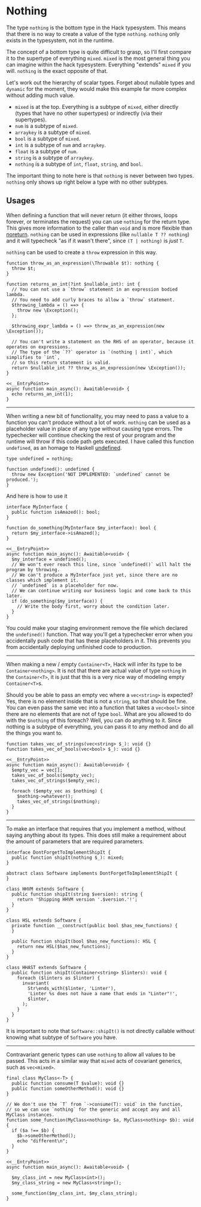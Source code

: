 # Nothing

The type `nothing` is the bottom type in the Hack typesystem. This means that there is no way to create a value of the type `nothing`. `nothing` only exists in the typesystem, not in the runtime.

The concept of a bottom type is quite difficult to grasp, so I'll first compare it to the supertype of everything `mixed`. `mixed` is the most general thing you can imagine within the hack typesystem. Everything "extends" `mixed` if you will. `nothing` is the exact opposite of that.

Let's work out the hierarchy of scalar types. Forget about nullable types and `dynamic` for the moment, they would make this example far more complex without adding much value.

 - `mixed` is at the top. Everything is a subtype of `mixed`, either directly (types that have no other supertypes) or indirectly (via their supertypes).
 - `num` is a subtype of `mixed`.
 - `arraykey` is a subtype of `mixed`.
 - `bool` is a subtype of `mixed`.
 - `int` is a subtype of `num` and `arraykey`.
 - `float` is a subtype of `num`.
 - `string` is a subtype of `arraykey`.
 - `nothing` is a subtype of `int`, `float`, `string`, and `bool`.

The important thing to note here is that `nothing` is never between two types. `nothing` only shows up right below a type with no other subtypes.

## Usages

When defining a function that will never return (it either throws, loops forever, or terminates the request) you can use `nothing` for the return type. This gives more information to the caller than `void` and is more flexible than [noreturn](/hack/built-in-types/noreturn). `nothing` can be used in expressions (like `nullable T ?? nothing`) and it will typecheck "as if it wasn't there", since `(T | nothing)` is _just_ `T`.

`nothing` can be used to create a `throw` expression in this way.

```hack
function throw_as_an_expression(\Throwable $t): nothing {
  throw $t;
}

function returns_an_int(?int $nullable_int): int {
  // You can not use a `throw` statement in an expression bodied lambda.
  // You need to add curly braces to allow a `throw` statement.
  $throwing_lambda = () ==> {
    throw new \Exception();
  };

  $throwing_expr_lambda = () ==> throw_as_an_expression(new \Exception());

  // You can't write a statement on the RHS of an operator, because it operates on expressions.
  // The type of the `??` operator is `(nothing | int)`, which simplifies to `int`,
  // so this return statement is valid.
  return $nullable_int ?? throw_as_an_expression(new \Exception());
}

<<__EntryPoint>>
async function main_async(): Awaitable<void> {
  echo returns_an_int(1);
}
```

<hr />

When writing a new bit of functionality, you may need to pass a value to a function you can't produce without a lot of work. `nothing` can be used as a placeholder value in place of any type without causing type errors. The typechecker will continue checking the rest of your program and the runtime will throw if this code path gets executed. I have called this function `undefined`, as an homage to Haskell [undefined](https://wiki.haskell.org/Undefined).

```hack file:undefined.hack
type undefined = nothing;

function undefined(): undefined {
  throw new Exception('NOT IMPLEMENTED: `undefined` cannot be produced.');
}
```

And here is how to use it

```hack file:undefined.hack
interface MyInterface {
  public function isAmazed(): bool;
}

function do_something(MyInterface $my_interface): bool {
  return $my_interface->isAmazed();
}

<<__EntryPoint>>
async function main_async(): Awaitable<void> {
  $my_interface = undefined();
  // We won't ever reach this line, since `undefined()` will halt the program by throwing.
  // We can't produce a MyInterface just yet, since there are no classes which implement it.
  // `undefined` is a placeholder for now.
  // We can continue writing our business logic and come back to this later.
  if (do_something($my_interface)) {
    // Write the body first, worry about the condition later.
  }
}
```

You could make your staging environment remove the file which declared the `undefined()` function. That way you'll get a typechecker error when you accidentally push code that has these placeholders in it. This prevents you from accidentally deploying unfinished code to production.

<hr />

When making a new / empty `Container<T>`, Hack will infer its type to be `Container<nothing>`. It is not that there are actual value of type `nothing` in the `Container<T>`, it is just that this is a very nice way of modeling empty `Container<T>`s.

Should you be able to pass an empty vec where a `vec<string>` is expected? Yes, there is no element inside that is not a `string`, so that should be fine. You can even pass the same vec into a function that takes a `vec<bool>` since there are no elements that are not of type `bool`. What are you allowed to do with the `$nothing` of this foreach? Well, you can do anything to it. Since nothing is a subtype of everything, you can pass it to any method and do all the things you want to.

```hack
function takes_vec_of_strings(vec<string> $_): void {}
function takes_vec_of_bools(vec<bool> $_): void {}

<<__EntryPoint>>
async function main_async(): Awaitable<void> {
  $empty_vec = vec[];
  takes_vec_of_bools($empty_vec);
  takes_vec_of_strings($empty_vec);

  foreach ($empty_vec as $nothing) {
    $nothing->whatever();
    takes_vec_of_strings($nothing);
  }
}
```

<hr />

To make an interface that requires that you implement a method, without saying anything about its types. This does still make a requirement about the amount of parameters that are required parameters.

```hack
interface DontForgetToImplementShipIt {
  public function shipIt(nothing $_): mixed;
}

abstract class Software implements DontForgetToImplementShipIt {
}

class HHVM extends Software {
  public function shipIt(string $version): string {
    return 'Shipping HHVM version '.$version.'!';
  }
}

class HSL extends Software {
  private function __construct(public bool $has_new_functions) {
  }

  public function shipIt(bool $has_new_functions): HSL {
    return new HSL($has_new_functions);
  }
}

class HHAST extends Software {
  public function shipIt(Container<string> $linters): void {
    foreach ($linters as $linter) {
      invariant(
        Str\ends_with($linter, 'Linter'),
        'Linter %s does not have a name that ends in "Linter"!',
        $linter,
      );
    }
  }
}
```

It is important to note that `Software::shipIt()` is not directly callable without knowing what subtype of `Software` you have.

<hr />

Contravariant generic types can use `nothing` to allow all values to be passed. This acts in a similar way that `mixed` acts of covariant generics, such as `vec<mixed>`.

```hack
final class MyClass<-T> {
  public function consume(T $value): void {}
  public function someOtherMethod(): void {}
}

// We don't use the `T` from `->consume(T): void` in the function,
// so we can use `nothing` for the generic and accept any and all MyClass instances.
function some_function(MyClass<nothing> $a, MyClass<nothing> $b): void {
  if ($a !== $b) {
    $b->someOtherMethod();
    echo "different\n";
  }
}

<<__EntryPoint>>
async function main_async(): Awaitable<void> {

  $my_class_int = new MyClass<int>();
  $my_class_string = new MyClass<string>();

  some_function($my_class_int, $my_class_string);
}
```
